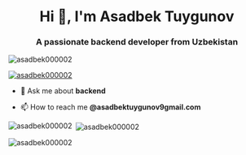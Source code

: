 <h1 align="center">Hi 👋, I'm Asadbek Tuygunov</h1>
<h3 align="center">A passionate backend developer from Uzbekistan</h3>

<p align="left"> <img src="https://komarev.com/ghpvc/?username=asadbek000002&label=Profile%20views&color=0e75b6&style=flat" alt="asadbek000002" /> </p>

<p align="left"> <a href="https://github.com/ryo-ma/github-profile-trophy"><img src="https://github-profile-trophy.vercel.app/?username=asadbek000002" alt="asadbek000002" /></a> </p>

- 💬 Ask me about **backend**

- 📫 How to reach me **@asadbektuygunov9gmail.com**

<p align="left">
</p>



<p><img align="left" src="https://github-readme-stats.vercel.app/api/top-langs?username=asadbek000002&show_icons=true&locale=en&layout=compact" alt="asadbek000002" /></p>

<p>&nbsp;<img align="center" src="https://github-readme-stats.vercel.app/api?username=asadbek000002&show_icons=true&locale=en" alt="asadbek000002" /></p>

<p><img align="center" src="https://github-readme-streak-stats.herokuapp.com/?user=asadbek000002&" alt="asadbek000002" /></p>
